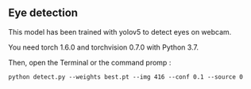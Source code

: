 ## Eye detection

This model has been trained with yolov5 to detect eyes on webcam. 

You need torch 1.6.0 and torchvision 0.7.0 with Python 3.7.

Then, open the Terminal or the command promp :

    python detect.py --weights best.pt --img 416 --conf 0.1 --source 0


